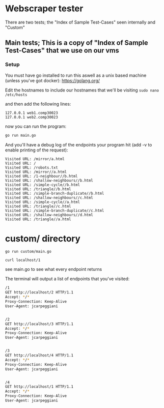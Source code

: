 # Webscraper tester


There are two tests; the "Index of Sample Test-Cases" seen internally and "Custom"

## Main tests; This is a copy of "Index of Sample Test-Cases" that we use on our vms
### Setup
You must have go installed to run this aswell as a unix based machine (unless you've got docker): 
https://golang.org/

Edit the hostnames to include our hostnames that we'll be visiting
`sudo nano /etc/hosts`

and then add the following lines:
```
127.0.0.1 web1.comp30023
127.0.0.1 web2.comp30023
```
now you can run the program:

```bash
go run main.go
```

And you'll have a debug log of the endpoints your program hit (add -v to enable printing of the request):
```
Visited URL: /mirror/a.html
Visited URL: /
Visited URL: /robots.txt
Visited URL: /mirror//a.html
Visited URL: /1-neighbour//b.html
Visited URL: /shallow-neighbours//b.html
Visited URL: /simple-cycle//b.html
Visited URL: /triangle//b.html
Visited URL: /simple-branch-duplicate//b.html
Visited URL: /shallow-neighbours//c.html
Visited URL: /simple-cycle//a.html
Visited URL: /triangle//c.html
Visited URL: /simple-branch-duplicate//c.html
Visited URL: /shallow-neighbours//d.html
Visited URL: /triangle//a.html
```




# custom/ directory
`go run custom/main.go` 

`curl localhost/1`

see main.go to see what every endpoint returns

The terminal will output a list of endpoints that you've visited:
```bash
/1
GET http://localhost/2 HTTP/1.1
Accept: */*
Proxy-Connection: Keep-Alive
User-Agent: jcarpeggiani


/2
GET http://localhost/3 HTTP/1.1
Accept: */*
Proxy-Connection: Keep-Alive
User-Agent: jcarpeggiani


/3
GET http://localhost/4 HTTP/1.1
Accept: */*
Proxy-Connection: Keep-Alive
User-Agent: jcarpeggiani


/4
GET http://localhost/1 HTTP/1.1
Accept: */*
Proxy-Connection: Keep-Alive
User-Agent: jcarpeggiani

```